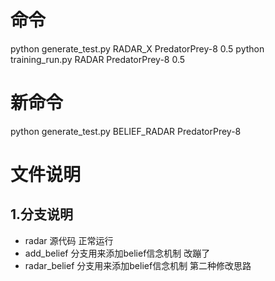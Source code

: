  # 命令
 python generate_test.py RADAR_X PredatorPrey-8 0.5
 python training_run.py RADAR PredatorPrey-8 0.5

 # 新命令
 python generate_test.py BELIEF_RADAR PredatorPrey-8

 # 文件说明
 ## 1.分支说明
 -  radar 源代码 正常运行
 -  add_belief 分支用来添加belief信念机制 改蹦了
 -  radar_belief 分支用来添加belief信念机制  第二种修改思路
